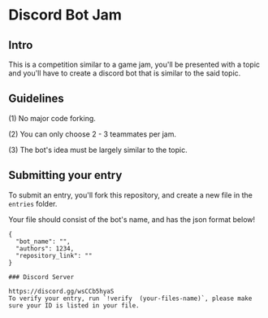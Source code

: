 # Discord Bot Jam

## Intro

This is a competition similar to a game jam, you'll be presented with a topic and you'll have to create a discord bot that is similar to the said topic.

## Guidelines

(1) No major code forking.
  
(2) You can only choose 2 - 3 teammates per jam.
  
(3) The bot's idea must be largely similar to the topic.


## Submitting your entry

To submit an entry, you'll fork this repository, and create a new file in the `entries` folder.

Your file should consist of the bot's name, and has the json format below!

```
{
  "bot_name": "",
  "authors": 1234,
  "repository_link": ""
}

### Discord Server

https://discord.gg/wsCCb5hyaS
To verify your entry, run `!verify  (your-files-name)`, please make sure your ID is listed in your file. 
